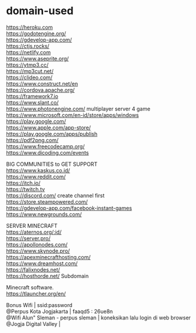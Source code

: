 # domain-used
https://heroku.com    
https://godotengine.org/    
https://gdevelop-app.com/    
https://ctjs.rocks/    
https://netlify.com    
https://www.aseprite.org/    
https://ytmp3.cc/    
https://mp3cut.net/    
https://clideo.com/    
https://www.construct.net/en    
https://cordova.apache.org/    
https://framework7.io    
https://www.slant.co/    
https://www.photonengine.com/ multiplayer server 4 game    
https://www.microsoft.com/en-id/store/apps/windows    
https://play.google.com/    
https://www.apple.com/app-store/    
https://play.google.com/apps/publish    
https://pdf2png.com/    
https://www.freecodecamp.org/    
https://www.dicoding.com/events    
    
    
BIG COMMUNITIES to GET SUPPORT    
https://www.kaskus.co.id/    
https://www.reddit.com/    
https://itch.io/    
https://twitch.tv    
https://discord.com/ create channel first    
https://store.steampowered.com/    
https://gdevelop-app.com/facebook-instant-games    
https://www.newgrounds.com/    

    
    
SERVER MINECRAFT    
https://aternos.org/:id/    
https://server.pro/    
https://apollonodes.com/    
https://www.skynode.pro/    
https://apexminecrafthosting.com/    
https://www.dreamhost.com/    
https://falixnodes.net/    
https://hosthorde.net/ Subdomain    
    
    
    
Minecraft software.    
https://tlauncher.org/en/    
    
    
Bonus Wifi | ssid:password    
@Perpus Kota Jogjakarta | faaqd5 : 26ue8n    
@Wifi Alun" Sleman - perpus sleman | koneksikan lalu login di web browser     
@Jogja Digital Valley |     
    
    
    
    
    
    
    
